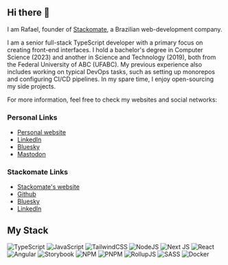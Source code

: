 ## Hi there 👋

<!--
**rafaelcalpena/rafaelcalpena** is a ✨ _special_ ✨ repository because its `README.md` (this file) appears on your GitHub profile.

Here are some ideas to get you started:

- 🔭 I’m currently working on ...
- 🌱 I’m currently learning ...
- 👯 I’m looking to collaborate on ...
- 🤔 I’m looking for help with ...
- 💬 Ask me about ...
- 📫 How to reach me: ...
- 😄 Pronouns: ...
- ⚡ Fun fact: ...
-->

I am Rafael, founder of [Stackomate](https://stackomate.com), a Brazilian web-development company.

I am a senior full-stack TypeScript developer with a primary focus on creating front-end interfaces. I hold a bachelor's degree in Computer Science (2023) and another in Science and Technology (2019), both from the Federal University of ABC (UFABC). My previous experience also includes working on typical DevOps tasks, such as setting up monorepos and configuring CI/CD pipelines. In my spare time, I enjoy open-sourcing my side projects.

For more information, feel free to check my websites and social networks:

### Personal Links

- [Personal website](https://rafa.is)
- [LinkedIn](https://www.linkedin.com/in/rafaelcalpena)
- [Bluesky](https://bsky.app/profile/rafaelcalpena.bsky.social)
- [Mastodon](https://mastodon.social/@rafaelcalpena)

### Stackomate Links

- [Stackomate's website](https://stackomate.com)
- [Github](https://github.com/stackomate)
- [Bluesky](https://bsky.app/profile/stackomate.com) 
- [LinkedIn](https://www.linkedin.com/company/stackomate/)

## My Stack

![TypeScript](https://img.shields.io/badge/typescript-%23007ACC.svg?style=for-the-badge&logo=typescript&logoColor=white)
![JavaScript](https://img.shields.io/badge/javascript-%23323330.svg?style=for-the-badge&logo=javascript&logoColor=%23F7DF1E)
![TailwindCSS](https://img.shields.io/badge/tailwindcss-%2338B2AC.svg?style=for-the-badge&logo=tailwind-css&logoColor=white)
![NodeJS](https://img.shields.io/badge/node.js-6DA55F?style=for-the-badge&logo=node.js&logoColor=white)
![Next JS](https://img.shields.io/badge/Next-black?style=for-the-badge&logo=next.js&logoColor=white)
![React](https://img.shields.io/badge/react-%2320232a.svg?style=for-the-badge&logo=react&logoColor=%2361DAFB)
![Angular](https://img.shields.io/badge/angular-%23DD0031.svg?style=for-the-badge&logo=angular&logoColor=white)
![Storybook](https://img.shields.io/badge/-Storybook-FF4785?style=for-the-badge&logo=storybook&logoColor=white)
![NPM](https://img.shields.io/badge/NPM-%23CB3837.svg?style=for-the-badge&logo=npm&logoColor=white)
![PNPM](https://img.shields.io/badge/pnpm-%234a4a4a.svg?style=for-the-badge&logo=pnpm&logoColor=f69220)
![RollupJS](https://img.shields.io/badge/RollupJS-ef3335?style=for-the-badge&logo=rollup.js&logoColor=white)
![SASS](https://img.shields.io/badge/SASS-hotpink.svg?style=for-the-badge&logo=SASS&logoColor=white)
![Docker](https://img.shields.io/badge/docker-%230db7ed.svg?style=for-the-badge&logo=docker&logoColor=white)
